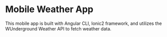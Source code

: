 # Mobile Weather App
This mobile app is built with Angular CLI, Ionic2 framework, and utilizes the WUnderground Weather API to fetch weather data. 